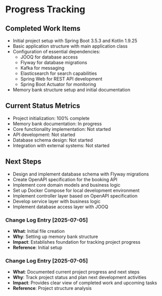 # Progress Tracking

## Completed Work Items
- Initial project setup with Spring Boot 3.5.3 and Kotlin 1.9.25
- Basic application structure with main application class
- Configuration of essential dependencies:
  - JOOQ for database access
  - Flyway for database migrations
  - Kafka for messaging
  - Elasticsearch for search capabilities
  - Spring Web for REST API development
  - Spring Boot Actuator for monitoring
- Memory bank structure setup and initial documentation

## Current Status Metrics
- Project initialization: 100% complete
- Memory bank documentation: In progress
- Core functionality implementation: Not started
- API development: Not started
- Database schema design: Not started
- Integration with external systems: Not started

## Next Steps
- Design and implement database schema with Flyway migrations
- Create OpenAPI specification for the booking API
- Implement core domain models and business logic
- Set up Docker Compose for local development environment
- Implement controller layer based on OpenAPI specification
- Develop service layer with business logic
- Implement database access layer with JOOQ

### Change Log Entry [2025-07-05]
- **What**: Initial file creation
- **Why**: Setting up memory bank structure
- **Impact**: Establishes foundation for tracking project progress
- **Reference**: Initial setup

### Change Log Entry [2025-07-05]
- **What**: Documented current project progress and next steps
- **Why**: Track project status and plan next development activities
- **Impact**: Provides clear view of completed work and upcoming tasks
- **Reference**: Project structure analysis
